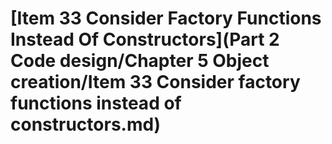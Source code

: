 # \[Item 33 Consider Factory Functions Instead Of Constructors]\(Part 2 Code design/Chapter 5 Object creation/Item 33 Consider factory functions instead of constructors.md)

